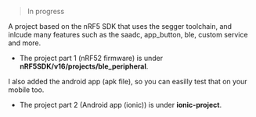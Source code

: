 > In progress

A project based on the nRF5 SDK that uses the segger toolchain, and inlcude many features such as the saadc, app_button, ble, custom service and more.

* The project part 1 (nRF52 firmware) is under **nRF5SDK/v16/projects/ble_peripheral**.

I also added the android app (apk file), so you can easilly test that on your mobile too.

* The project part 2 (Android app (ionic)) is under **ionic-project**.

